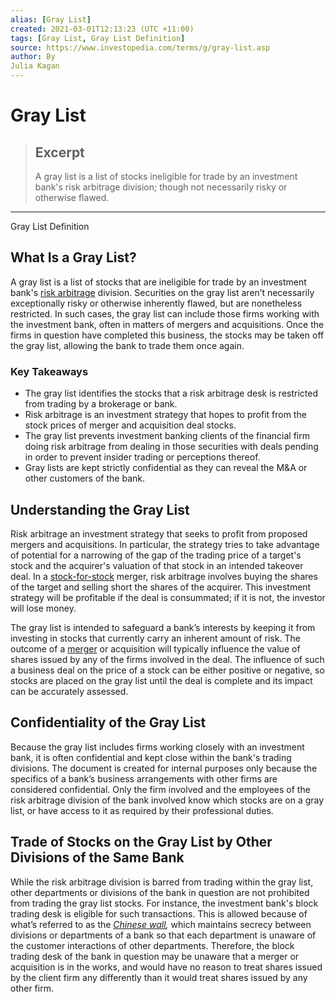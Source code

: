 ```yaml
---
alias: [Gray List]
created: 2021-03-01T12:13:23 (UTC +11:00)
tags: [Gray List, Gray List Definition]
source: https://www.investopedia.com/terms/g/gray-list.asp
author: By
Julia Kagan
---
```


# Gray List

> ## Excerpt
> A gray list is a list of stocks ineligible for trade by an investment bank's risk arbitrage division; though not necessarily risky or otherwise flawed.

---

Gray List Definition
## What Is a Gray List?

A gray list is a list of stocks that are ineligible for trade by an investment bank's [risk arbitrage](https://www.investopedia.com/terms/r/riskarbitrage.asp) division. Securities on the gray list aren’t necessarily exceptionally risky or otherwise inherently flawed, but are nonetheless restricted. In such cases, the gray list can include those firms working with the investment bank, often in matters of mergers and acquisitions. Once the firms in question have completed this business, the stocks may be taken off the gray list, allowing the bank to trade them once again.

### Key Takeaways

-   The gray list identifies the stocks that a risk arbitrage desk is restricted from trading by a brokerage or bank.
-   Risk arbitrage is an investment strategy that hopes to profit from the stock prices of merger and acquisition deal stocks.
-   The gray list prevents investment banking clients of the financial firm doing risk arbitrage from dealing in those securities with deals pending in order to prevent insider trading or perceptions thereof.
-   Gray lists are kept strictly confidential as they can reveal the M&A or other customers of the bank.

## Understanding the Gray List

Risk arbitrage an investment strategy that seeks to profit from proposed mergers and acquisitions. In particular, the strategy tries to take advantage of potential for a narrowing of the gap of the trading price of a target's stock and the acquirer's valuation of that stock in an intended takeover deal. In a [stock-for-stock](https://www.investopedia.com/terms/s/stockforstock.asp) merger, risk arbitrage involves buying the shares of the target and selling short the shares of the acquirer. This investment strategy will be profitable if the deal is consummated; if it is not, the investor will lose money.

The gray list is intended to safeguard a bank’s interests by keeping it from investing in stocks that currently carry an inherent amount of risk. The outcome of a [merger](https://www.investopedia.com/terms/m/merger.asp) or acquisition will typically influence the value of shares issued by any of the firms involved in the deal. The influence of such a business deal on the price of a stock can be either positive or negative, so stocks are placed on the gray list until the deal is complete and its impact can be accurately assessed.

## Confidentiality of the Gray List

Because the gray list includes firms working closely with an investment bank, it is often confidential and kept close within the bank's trading divisions. The document is created for internal purposes only because the specifics of a bank’s business arrangements with other firms are considered confidential. Only the firm involved and the employees of the risk arbitrage division of the bank involved know which stocks are on a gray list, or have access to it as required by their professional duties.

## Trade of Stocks on the Gray List by Other Divisions of the Same Bank

While the risk arbitrage division is barred from trading within the gray list, other departments or divisions of the bank in question are not prohibited from trading the gray list stocks. For instance, the investment bank's block trading desk is eligible for such transactions. This is allowed because of what’s referred to as the _[Chinese wall](https://www.investopedia.com/terms/c/chinesewall.asp),_ which maintains secrecy between divisions or departments of a bank so that each department is unaware of the customer interactions of other departments. Therefore, the block trading desk of the bank in question may be unaware that a merger or acquisition is in the works, and would have no reason to treat shares issued by the client firm any differently than it would treat shares issued by any other firm.
